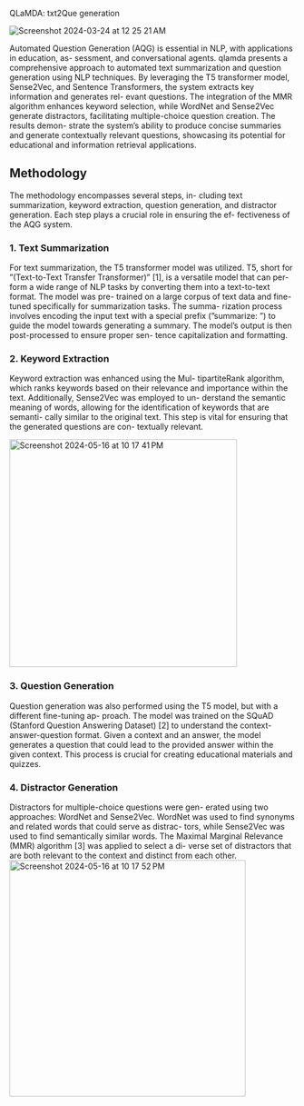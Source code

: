 QLaMDA: txt2Que generation

![Screenshot 2024-03-24 at 12 25 21 AM](https://github.com/ArchishmanSengupta/QLaMDA/assets/71402528/9a6026ff-d1d0-4cea-8504-a20a7da02ad8)

Automated Question Generation (AQG) is essential in NLP, with applications in education, as- sessment, and conversational agents. qlamda presents a comprehensive approach to automated text summarization and question generation using NLP techniques. By leveraging the T5 transformer model, Sense2Vec, and Sentence Transformers, the system extracts key information and generates rel- evant questions. The integration of the MMR algorithm enhances keyword selection, while WordNet and Sense2Vec generate distractors, facilitating multiple-choice question creation. The results demon- strate the system’s ability to produce concise summaries and generate contextually relevant questions, showcasing its potential for educational and information retrieval applications.

## Methodology
The methodology encompasses several steps, in- cluding text summarization, keyword extraction, question generation, and distractor generation. Each step plays a crucial role in ensuring the ef- fectiveness of the AQG system.

### 1. Text Summarization
For text summarization, the T5 transformer model was utilized. T5, short for ”(Text-to-Text Transfer Transformer)” [1], is a versatile model that can per- form a wide range of NLP tasks by converting them into a text-to-text format. The model was pre- trained on a large corpus of text data and fine-tuned specifically for summarization tasks. The summa- rization process involves encoding the input text with a special prefix (”summarize: ”) to guide the model towards generating a summary. The model’s output is then post-processed to ensure proper sen- tence capitalization and formatting.

### 2. Keyword Extraction
Keyword extraction was enhanced using the Mul- tipartiteRank algorithm, which ranks keywords based on their relevance and importance within the text. Additionally, Sense2Vec was employed to un- derstand the semantic meaning of words, allowing for the identification of keywords that are semanti- cally similar to the original text. This step is vital for ensuring that the generated questions are con- textually relevant.

<img width="401" alt="Screenshot 2024-05-16 at 10 17 41 PM" src="https://github.com/ArchishmanSengupta/qlamda/assets/71402528/792901b9-90c0-44c0-857c-28a4610d650c">


### 3. Question Generation
Question generation was also performed using the T5 model, but with a different fine-tuning ap- proach. The model was trained on the SQuAD (Stanford Question Answering Dataset) [2] to understand the context-answer-question format. Given a context and an answer, the model generates a question that could lead to the provided answer within the given context. This process is crucial for creating educational materials and quizzes.

### 4. Distractor Generation
Distractors for multiple-choice questions were gen- erated using two approaches: WordNet and Sense2Vec. WordNet was used to find synonyms and related words that could serve as distrac- tors, while Sense2Vec was used to find semantically similar words. The Maximal Marginal Relevance (MMR) algorithm [3] was applied to select a di- verse set of distractors that are both relevant to the context and distinct from each other.
<img width="416" alt="Screenshot 2024-05-16 at 10 17 52 PM" src="https://github.com/ArchishmanSengupta/qlamda/assets/71402528/2a8edef6-4c31-4370-a39b-fd7cad08b1bd">
